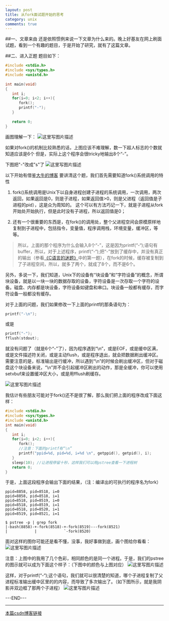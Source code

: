 ```yaml
---
layout: post
title: 从fork面试题开始的思考
category: unix
comments: true
---
```


##一、文章来由
还是依照惯例来说一下文章为什么来的。晚上好基友在网上刷面试题，看到一个有趣的题目，于是开始了研究，就有了这篇文章。

##二、进入正题
题目如下：
```c++
#include <stdio.h>
#include <sys/types.h>
#include <unistd.h>
 
int main(void)
{
   int i;
   for(i=0; i<2; i++){
      fork();
      printf("-");
   }
 
   return 0;
}
```

画图理解一下：
![这里写图片描述](http://img.blog.csdn.net/20150718000909747)

如果对fork()的机制比较熟悉的话，上图应该不难理解，数一下超人标志的个数就知道应该是6个
但是，实际上这个程序会很tricky地输出8个“-”。

下图把"-"改成"s"了
![这里写图片描述](http://img.blog.csdn.net/20150718001133933)

以下开始有借鉴[大牛的博客][1]
要讲清这个题，我们首先需要知道fork()系统调用的特性

 1. fork()系统调用是Unix下以自身进程创建子进程的系统调用，一次调用，两次返回，如果返回是0，则是子进程，如果返回值>0，则是父进程（返回值是子进程的pid），这是众为周知的。
这个可以有方法巧记一下，就是子进程从fork开始处开始执行，但是此时没有子进程，所以返回值是0；

 2. 还有一个很重要的东西是，在fork()的调用处，整个父进程空间会原模原样地复制到子进程中，包括指令，变量值，程序调用栈，环境变量，缓冲区，等等。

> 所以，上面的那个程序为什么会输入8个“-”，这是因为printf(“-“);语句有buffer，所以，对于上述程序，printf(“-“);把“-”放到了缓存中，并没有真正的输出（参看[《C语言的迷题》](http://coolshell.cn/articles/945.html)中的第一题），在fork的时候，缓存被复制到了子进程空间，所以，就多了两个，就成了8个，而不是6个。

另外，多说一下，我们知道，Unix下的设备有“块设备”和“字符设备”的概念，所谓块设备，就是以一块一块的数据存取的设备，字符设备是一次存取一个字符的设备。磁盘、内存都是块设备，字符设备如键盘和串口。块设备一般都有缓存，而字符设备一般都没有缓存。

对于上面的问题，我们如果修改一下上面的printf的那条语句为：
```c++
printf("-\n");
```
或是
```c++
printf("-");
fflush(stdout);
```
就没有问题了（就是6个“-”了），因为程序遇到“\n”，或是EOF，或是缓中区满，或是文件描述符关闭，或是主动flush，或是程序退出，就会把数据刷出缓冲区。需要注意的是，标准输出是行缓冲，所以遇到“\n”的时候会刷出缓冲区，但对于磁盘这个块设备来说，“\n”并不会引起缓冲区刷出的动作，那是全缓冲，你可以使用setvbuf来设置缓冲区大小，或是用fflush刷缓存。

![这里写图片描述](http://img.blog.csdn.net/20150718004047031)

我估计有些朋友可能对于fork()还不是很了解，那么我们把上面的程序改成下面这样：

```c++
#include <stdio.h>
#include <sys/types.h>
#include <unistd.h>
int main(void)
{
   int i;
   for(i=0; i<2; i++){
      fork();
      //注意：下面的printf有“\n”
      printf("ppid=%d, pid=%d, i=%d \n", getppid(), getpid(), i);
   }
   sleep(10); //让进程停留十秒，这样我们可以用pstree查看一下进程树
   return 0;
}
```
于是，上面这段程序会输出下面的结果，（注：编译出的可执行的程序名为fork）
```shell
ppid=8858, pid=8518, i=0
ppid=8858, pid=8518, i=1
ppid=8518, pid=8519, i=0
ppid=8518, pid=8519, i=1
ppid=8518, pid=8520, i=1
ppid=8519, pid=8521, i=1
 
$ pstree -p | grep fork
|-bash(8858)-+-fork(8518)-+-fork(8519)---fork(8521)
|            |            `-fork(8520)
```
面对这样的图你可能还是看不懂，没事，我好事做到底，画个图给你看看：
![这里写图片描述](http://img.blog.csdn.net/20150718003259831)

注意：上图中的我用了几个色彩，相同颜色的是同一个进程。于是，我们的pstree的图示就可以成为下面这个样子：（下图中的颜色与上图对应）
![这里写图片描述](http://img.blog.csdn.net/20150718003342120)

这样，对于printf(“-“);这个语句，我们就可以很清楚的知道，哪个子进程复制了父进程标准输出缓中区里的的内容，而导致了多次输出了。（如下图所示，就是我阴影并双边框了那两个子进程）
![这里写图片描述](http://img.blog.csdn.net/20150718003429025)

---END---

---------

[1]: http://coolshell.cn/articles/7965.html

[本篇csdn博客链接](http://blog.csdn.net/Scythe666/article/details/46935077)
